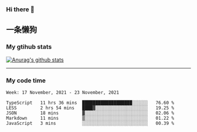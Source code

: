 ### Hi there 👋

## 一条懒狗
<!--
**kiss-me-quickly/kiss-me-quickly** is a ✨ _special_ ✨ repository because its `README.md` (this file) appears on your GitHub profile.

Here are some ideas to get you started:

- 🔭 I’m currently working on ...
- 🌱 I’m currently learning ...
- 👯 I’m looking to collaborate on ...
- 🤔 I’m looking for help with ...
- 💬 Ask me about ...
- 📫 How to reach me: ...
- 😄 Pronouns: ...
- ⚡ Fun fact: ...
-->


### My gtihub stats

[![Anurag's github stats](https://github-readme-stats.vercel.app/api?username=kiss-me-quickly)](https://github.com/anuraghazra/github-readme-stats)

***

### My code time

<!--START_SECTION:waka-->
```text
Week: 17 November, 2021 - 23 November, 2021

TypeScript   11 hrs 36 mins  ███████████████████░░░░░░   76.60 % 
LESS         2 hrs 54 mins   ████▓░░░░░░░░░░░░░░░░░░░░   19.25 % 
JSON         18 mins         ▓░░░░░░░░░░░░░░░░░░░░░░░░   02.06 % 
Markdown     11 mins         ▒░░░░░░░░░░░░░░░░░░░░░░░░   01.22 % 
JavaScript   3 mins          ░░░░░░░░░░░░░░░░░░░░░░░░░   00.39 % 
```
<!--END_SECTION:waka-->
